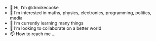 - 👋 Hi, I’m @drmikecooke
- 👀 I’m interested in maths, physics, electronics, programming, politics, media
- 🌱 I’m currently learning many things
- 💞️ I’m looking to collaborate on a better world
- 📫 How to reach me ...

<!---
drmikecooke/drmikecooke is a ✨ special ✨ repository because its `README.md` (this file) appears on your GitHub profile.
You can click the Preview link to take a look at your changes.
--->
